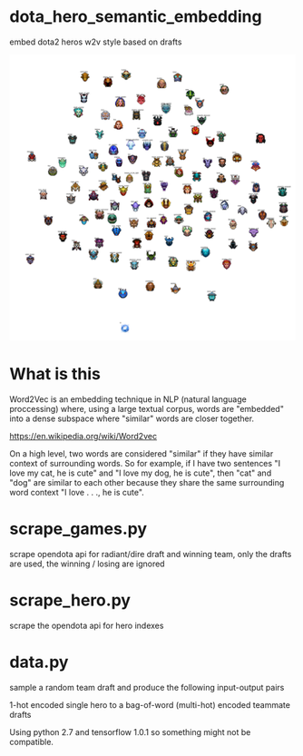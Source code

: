 # dota_hero_semantic_embedding
embed dota2 heros w2v style based on drafts

![alt text](https://raw.githubusercontent.com/evanthebouncy/dota_hero_semantic_embedding/master/embedded_pix/embed1.png)


# What is this

Word2Vec is an embedding technique in NLP (natural language proccessing) where, using a large textual corpus,
words are "embedded" into a dense subspace where "similar" words are closer
together. 

https://en.wikipedia.org/wiki/Word2vec

On a high level, two words are considered "similar" if they have similar context of surrounding words. So for example, if I have two sentences "I love my cat, he is cute" and "I love my dog, he is cute", then "cat" and "dog" are similar to each other because they share the same surrounding word context "I love . . ., he is cute".


# scrape_games.py
scrape opendota api for radiant/dire draft and winning team, only the drafts are used, the winning / losing are ignored

# scrape_hero.py
scrape the opendota api for hero indexes

# data.py
sample a random team draft and produce the following input-output pairs

1-hot encoded single hero to a bag-of-word (multi-hot) encoded teammate drafts




Using python 2.7 and tensorflow 1.0.1 so something might not be compatible.
